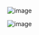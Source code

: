 ![image](https://github.com/chayansharma7/LowLevelDesign_Problems/assets/61390152/9518ee69-2f63-411f-aa36-9a8e042e0a03)

![image](https://github.com/chayan7489/LowLevelDesign_Problems/assets/61390152/d616f473-7f81-4c01-b00d-fe6c5104c9ce)
